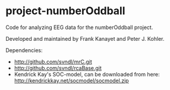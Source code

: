# project-numberOddball

Code for analyzing EEG data for the numberOddball project. 

Developed and maintained by Frank Kanayet and Peter J. Kohler.

Dependencies: 
* http://github.com/svndl/mrC.git  
* http://github.com/svndl/rcaBase.git
* Kendrick Kay's SOC-model, can be downloaded from here: http://kendrickkay.net/socmodel/socmodel.zip
              
